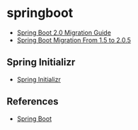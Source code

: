 # springboot

* [Spring Boot 2.0 Migration Guide](https://github.com/spring-projects/spring-boot/wiki/Spring-Boot-2.0-Migration-Guide)
* [Spring Boot Migration From 1.5 to 2.0.5](https://dzone.com/articles/spring-boot-migration-from-15-to-205-release)

## Spring Initializr
* [Spring Initializr](https://start.spring.io/)

## References
* [Spring Boot](https://spring.io/projects/spring-boot)